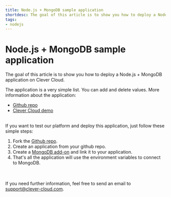 ```yaml
---
title: Node.js + MongoDB sample application
shortdesc: The goal of this article is to show you how to deploy a Node.js + MongoDB application on Clever Cloud.
tags:
- nodejs
---
```


# Node.js + MongoDB sample application

The goal of this article is to show you how to deploy a Node.js + MongoDB application on Clever Cloud.

The application is a very simple list. You can add and delete values. More information about the application:

*  [Github repo](https://github.com/CleverCloud/demo-nodejs-mongodb)
*  [Clever Cloud demo](http://nodejs-demo.cleverapps.io/)


<br/>
If you want to test our platform and deploy this application, just follow these simple steps:

1. Fork the [Github repo](https://github.com/CleverCloud/demo-nodejs-mongodb).
2. Create an application from your github repo.
3. Create a [MongoDB add-on](/addons/clever-cloud-addons/) and link it to your application.
4. That's all the application will use the environment variables to connect to MongoDB.


<br/><br/>If you need further information, feel free to send an email to <support@clever-cloud.com>.

